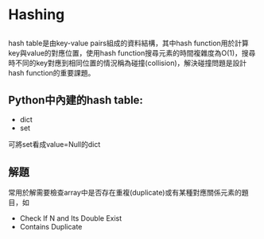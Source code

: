 # Hashing

##
hash table是由key-value pairs組成的資料結構，其中hash function用於計算key與value的對應位置，使用hash function搜尋元素的時間複雜度為O(1)，搜尋時不同的key對應到相同位置的情況稱為碰撞(collision)，解決碰撞問題是設計hash function的重要課題。

## Python中內建的hash table:
- dict
- set

可將set看成value=Null的dict

## 解題
常用於解需要檢查array中是否存在重複(duplicate)或有某種對應關係元素的題目，如
- Check If N and Its Double Exist
- Contains Duplicate
